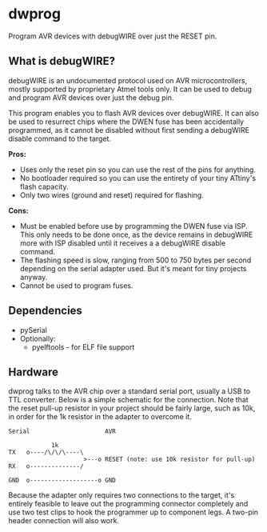dwprog
======

Program AVR devices with debugWIRE over just the RESET pin.

What is debugWIRE?
------------------

debugWIRE is an undocumented protocol used on AVR microcontrollers, mostly supported by proprietary
Atmel tools only. It can be used to debug and program AVR devices over just the debug pin.

This program enables you to flash AVR devices over debugWIRE. It can also be used to resurrect chips
where the DWEN fuse has been accidentally programmed, as it cannot be disabled without first sending
a debugWIRE disable command to the target.

**Pros:**

* Uses only the reset pin so you can use the rest of the pins for anything.
* No bootloader required so you can use the entirety of your tiny ATtiny's flash capacity.
* Only two wires (ground and reset) required for flashing.

**Cons:**

* Must be enabled before use by programming the DWEN fuse via ISP. This only needs to be done once,
  as the device remains in debugWIRE more with ISP disabled until it receives a a debugWIRE disable
  command.
* The flashing speed is slow, ranging from 500 to 750 bytes per second depending on the serial
  adapter used. But it's meant for tiny projects anyway.
* Cannot be used to program fuses.

Dependencies
-------------

* pySerial
* Optionally:
  * pyelftools - for ELF file support

Hardware
--------

dwprog talks to the AVR chip over a standard serial port, usually a USB to TTL converter. Below is a
simple schematic for the connection. Note that the reset pull-up resistor in your project should be
fairly large, such as 10k, in order for the 1k resistor in the adapter to overcome it.

```
Serial                     AVR

            1k
TX   o----/\/\/\----\
                     >---o RESET (note: use 10k resistor for pull-up)
RX   o--------------/

GND  o-------------------o GND
```

Because the adapter only requires two connections to the target, it's entirely feasible to leave out
the programming connector completely and use two test clips to hook the programmer up to component
legs. A two-pin header connection will also work.